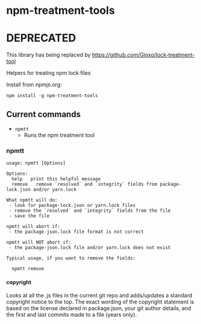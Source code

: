 npm-treatment-tools
============

# DEPRECATED
This library has being replaced by https://github.com/Ginxo/lock-treatment-tool

Helpers for treating npm lock files

Install from npmjs.org:

    npm install -g npm-treatment-tools

## Current commands

 * `npmtt`
   * Runs the npm treatment tool

### npmtt

```
usage: npmtt [Options]

Options:
  help   print this helpful message
  remove   remove `resolved` and `integrity` fields from package-lock.json and/or yarn.lock

What npmtt will do:
 - look for package-lock.json or yarn.lock files
 - remove the `resolved` and `integrity` fields from the file
 - save the file

npmtt will abort if:
 - the package-json.lock file format is not correct

npmtt will NOT abort if:
 - the package-json.lock file and/or yarn.lock does not exist

Typical usage, if you want to remove the fields:

  npmtt remove

```

#### copyright

Looks at all the .js files in the current git repo and adds/updates a
standard copyright notice to the top. The exact wording of the copyright
statement is based on the license declared in package.json, your git author
details, and the first and last commits made to a file (years only).
